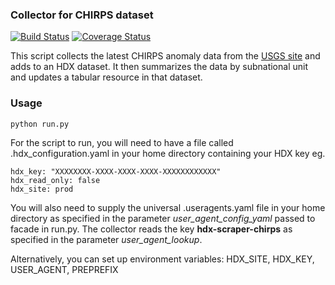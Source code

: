 ### Collector for CHIRPS dataset
[![Build Status](https://github.com/OCHA-DAP/hdx-scraper-chirps/workflows/build/badge.svg)](https://github.com/OCHA-DAP/hdx-scraper-chirps/actions?query=workflow%3Abuild) [![Coverage Status](https://coveralls.io/repos/github/OCHA-DAP/hdx-scraper-chirps/badge.svg?branch=main)](https://coveralls.io/github/OCHA-DAP/hdx-scraper-chirps?branch=main)

This script collects the latest CHIRPS anomaly data from the [USGS site](https://edcintl.cr.usgs.gov/downloads/sciweb1/shared/fews/web/africa/east/pentadal/chirps/seasaccum/) and adds to an HDX dataset. It then summarizes the data by subnational unit and updates a tabular resource in that dataset.

### Usage

    python run.py

For the script to run, you will need to have a file called .hdx_configuration.yaml in your home directory containing your HDX key eg.

    hdx_key: "XXXXXXXX-XXXX-XXXX-XXXX-XXXXXXXXXXXX"
    hdx_read_only: false
    hdx_site: prod
    
 You will also need to supply the universal .useragents.yaml file in your home directory as specified in the parameter *user_agent_config_yaml* passed to facade in run.py. The collector reads the key **hdx-scraper-chirps** as specified in the parameter *user_agent_lookup*.
 
 Alternatively, you can set up environment variables: HDX_SITE, HDX_KEY, USER_AGENT, PREPREFIX
